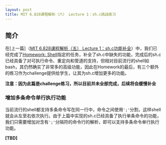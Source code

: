 ```yaml
---
layout: post
title: MIT 6.828课程解析（六） Lecture 1：sh.c挑战练习
---
```


## 简介
在[上一篇]（[MIT 6.828课程解析（五） Lecture 1：sh.c功能补全](https://costa-na.github.io/2016/08/08/MIT-6828-Solution-Shell-Homework)）中，我们已经完成了[Homework: Shell](https://pdos.csail.mit.edu/6.828/2014/homework/xv6-shell.html)指定的任务，补全了sh.c中缺失的功能，完成后的sh.c已经具备了对可执行命令、重定向和管道的支持，但相对目前流行的shell如bash，其仍然确实了非常多的高级功能，因此在Homework的最后，有三个额外的练习作为challenge提供给学生，让其为sh.c增加更多的功能。

**注意：因为此篇是challenge练习，所以目前并未全部完成，后续将会缓慢补全**

### 增加多条命令单行执行功能
当前流行的shell都支持多条命令写在同一行中，命令之间使用`';'`分割，这样shell就会从左至右依次执行。由于上篇中实现的sh.c已经具备了执行单条命令的功能，我们只需要增加对含有`';'`分隔符的命令行的解析，即可以支持多条命令单行执行功能。

**[TBD]**
